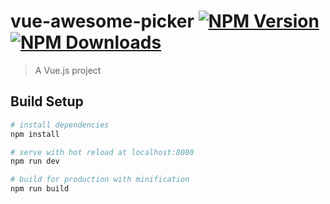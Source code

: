 # vue-awesome-picker [![NPM Version][npm-image]][npm-url] [![NPM Downloads][downloads-image]][downloads-url]

> A Vue.js project

## Build Setup

``` bash
# install dependencies
npm install

# serve with hot reload at localhost:8080
npm run dev

# build for production with minification
npm run build
```

[npm-image]: https://img.shields.io/npm/v/vue-awesome-picker.svg?style=flat
[npm-url]: https://npmjs.org/package/vue-awesome-picker
[downloads-image]: https://img.shields.io/npm/dt/vue-awesome-picker.svg?style=flat
[downloads-url]: https://npmjs.org/package/vue-awesome-picker